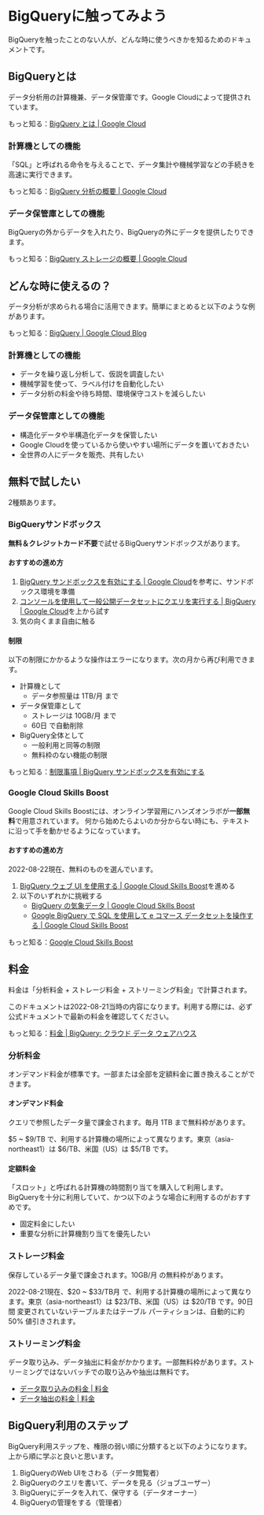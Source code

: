 # BigQueryに触ってみよう

BigQueryを触ったことのない人が、どんな時に使うべきかを知るためのドキュメントです。

## BigQueryとは

データ分析用の計算機兼、データ保管庫です。Google Cloudによって提供されています。

もっと知る：[BigQuery とは | Google Cloud](https://cloud.google.com/bigquery/docs/introduction?hl=ja)

### 計算機としての機能

「SQL」と呼ばれる命令を与えることで、データ集計や機械学習などの手続きを高速に実行できます。

もっと知る：[BigQuery 分析の概要 | Google Cloud](https://cloud.google.com/bigquery/docs/query-overview?hl=ja)

### データ保管庫としての機能

BigQueryの外からデータを入れたり、BigQueryの外にデータを提供したりできます。

もっと知る：[BigQuery ストレージの概要 | Google Cloud](https://cloud.google.com/bigquery/docs/storage_overview?hl=ja)

## どんな時に使えるの？
データ分析が求められる場合に活用できます。簡単にまとめると以下のような例があります。

もっと知る：[BigQuery | Google Cloud Blog](https://cloud.google.com/blog/ja/products/bigquery)

### 計算機としての機能
- データを繰り返し分析して、仮説を調査したい
- 機械学習を使って、ラベル付けを自動化したい
- データ分析の料金や待ち時間、環境保守コストを減らしたい

### データ保管庫としての機能
- 構造化データや半構造化データを保管したい
- Google Cloudを使っているから使いやすい場所にデータを置いておきたい
- 全世界の人にデータを販売、共有したい


## 無料で試したい

2種類あります。

### BigQueryサンドボックス
**無料＆クレジットカード不要**で試せるBigQueryサンドボックスがあります。

#### おすすめの進め方

1. [BigQuery サンドボックスを有効にする | Google Cloud](https://cloud.google.com/bigquery/docs/sandbox?hl=ja)を参考に、サンドボックス環境を準備
2. [コンソールを使用して一般公開データセットにクエリを実行する | BigQuery | Google Cloud](https://cloud.google.com/bigquery/docs/quickstarts/query-public-dataset-console?hl=ja)を上から試す
3. 気の向くまま自由に触る

#### 制限

以下の制限にかかるような操作はエラーになります。次の月から再び利用できます。

- 計算機として
    - データ参照量は 1TB/月 まで
- データ保管庫として
    - ストレージは 10GB/月 まで
    - 60日 で自動削除
- BigQuery全体として
    - 一般利用と同等の制限
    - 無料枠のない機能の制限

もっと知る：[制限事項 | BigQuery サンドボックスを有効にする](https://cloud.google.com/bigquery/docs/sandbox?hl=ja#limitations)

### Google Cloud Skills Boost

Google Cloud Skills Boostには、オンライン学習用にハンズオンラボが**一部無料**で用意されています。
何から始めたらよいのか分からない時にも、テキストに沿って手を動かせるようになっています。

#### おすすめの進め方
2022-08-22現在、無料のものを選んでいます。

1. [BigQuery ウェブ UI を使用する | Google Cloud Skills Boost](https://www.cloudskillsboost.google/focuses/3616?locale=ja&parent=catalog)を進める
2. 以下のいずれかに挑戦する
    - [BigQuery の気象データ | Google Cloud Skills Boost](https://www.cloudskillsboost.google/focuses/609?locale=ja&parent=catalog)
    - [Google BigQuery で SQL を使用して e コマース データセットを操作する | Google Cloud Skills Boost](https://www.cloudskillsboost.google/focuses/3618?locale=ja&parent=catalog)

もっと知る：[Google Cloud Skills Boost](https://www.cloudskillsboost.google/?locale=ja)

## 料金

料金は「分析料金 + ストレージ料金 + ストリーミング料金」で計算されます。

このドキュメントは2022-08-21当時の内容になります。利用する際には、必ず公式ドキュメントで最新の料金を確認してください。

もっと知る：[料金 | BigQuery: クラウド データ ウェアハウス](https://cloud.google.com/bigquery/pricing?hl=ja)

### 分析料金

オンデマンド料金が標準です。一部または全部を定額料金に置き換えることができます。

#### オンデマンド料金

クエリで参照したデータ量で課金されます。毎月 1TB まで無料枠があります。

$5 ~ $9/TB で、利用する計算機の場所によって異なります。東京（asia-northeast1）は $6/TB、米国（US）は $5/TB です。

#### 定額料金

「スロット」と呼ばれる計算機の時間割り当てを購入して利用します。 BigQueryを十分に利用していて、かつ以下のような場合に利用するのがおすすめです。

- 固定料金にしたい
- 重要な分析に計算機割り当てを優先したい

### ストレージ料金

保存しているデータ量で課金されます。10GB/月 の無料枠があります。

2022-08-21現在、$20 ~ $33/TB月 で、利用する計算機の場所によって異なります。東京（asia-northeast1）は $23/TB、米国（US）は $20/TB です。90日間 変更されていないテーブルまたはテーブル パーティションは、自動的に約 50% 値引きされます。

### ストリーミング料金

データ取り込み、データ抽出に料金がかかります。一部無料枠があります。ストリーミングではないバッチでの取り込みや抽出は無料です。

- [データ取り込みの料金 | 料金](https://cloud.google.com/bigquery/pricing?hl=ja#data_ingestion_pricing)
- [データ抽出の料金 | 料金](https://cloud.google.com/bigquery/pricing?hl=ja#data_extraction_pricing)

## BigQuery利用のステップ

BigQuery利用ステップを、権限の弱い順に分類すると以下のようになります。
上から順に学ぶと良いと思います。

1. BigQueryのWeb UIをさわる（データ閲覧者）
2. BigQueryのクエリを書いて、データを見る（ジョブユーザー）
3. BigQueryにデータを入れて、保守する（データオーナー）
4. BigQueryの管理をする（管理者）
